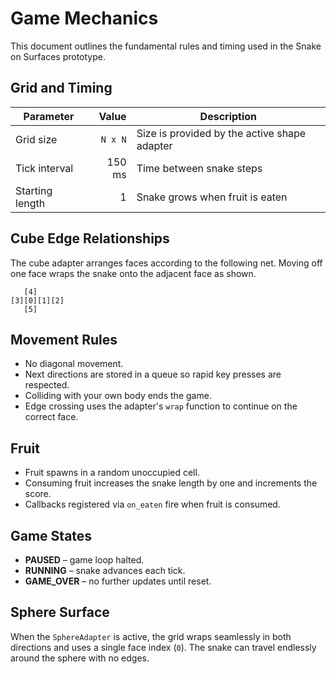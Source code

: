 # Game Mechanics

This document outlines the fundamental rules and timing used in the Snake on Surfaces prototype.

## Grid and Timing

| Parameter       | Value  | Description                                  |
|-----------------|-------:|----------------------------------------------|
| Grid size       | `N x N`| Size is provided by the active shape adapter |
| Tick interval   | 150 ms | Time between snake steps                     |
| Starting length | 1      | Snake grows when fruit is eaten              |

## Cube Edge Relationships

The cube adapter arranges faces according to the following net. Moving off one face wraps the snake onto the adjacent face as shown.

```
   [4]
[3][0][1][2]
   [5]
```

## Movement Rules

- No diagonal movement.
- Next directions are stored in a queue so rapid key presses are respected.
- Colliding with your own body ends the game.
- Edge crossing uses the adapter's `wrap` function to continue on the correct face.

## Fruit

- Fruit spawns in a random unoccupied cell.
- Consuming fruit increases the snake length by one and increments the score.
- Callbacks registered via `on_eaten` fire when fruit is consumed.

## Game States

- **PAUSED** – game loop halted.
- **RUNNING** – snake advances each tick.
- **GAME_OVER** – no further updates until reset.

## Sphere Surface

When the `SphereAdapter` is active, the grid wraps seamlessly in both directions and uses a single face index (`0`). The snake can travel endlessly around the sphere with no edges.
